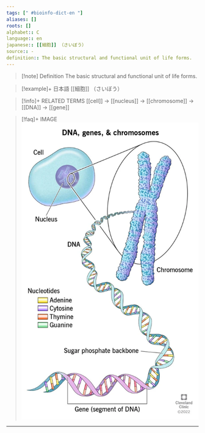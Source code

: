 ```yaml
---
tags: [" #bioinfo-dict-en "]
aliases: []
roots: []
alphabet:: C
language:: en
japanese:: [[細胞]] （さいぼう）
source:: -
definition:: The basic structural and functional unit of life forms.
---
```

>[!note] Definition
>The basic structural and functional unit of life forms.

>[!example]+ 日本語
> [[細胞]] （さいぼう）

>[!info]+ RELATED TERMS
> [[cell]] → [[nucleus]] → [[chromosome]] → [[DNA]] → [[gene]]

>[!faq]+ IMAGE
> ![image](../Attachments/cell-to-gene.jpg)

_____

